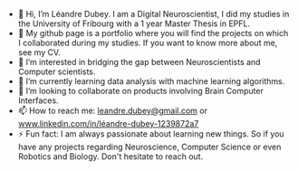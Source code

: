 - 👋 Hi, I’m Léandre Dubey. I am a Digital Neuroscientist, I did my studies in the University of Fribourg with a 1 year Master Thesis in EPFL.
- 📄 My github page is a portfolio where you will find the projects on which I collaborated during my studies. If you want to know more about me, see my CV.
- 👀 I’m interested in bridging the gap between Neuroscientists and Computer scientists.
- 🌱 I’m currently learning data analysis with machine learning algorithms.
- 💞️ I’m looking to collaborate on products involving Brain Computer Interfaces.
- 📫 How to reach me: leandre.dubey@gmail.com or www.linkedin.com/in/léandre-dubey-1239872a7
- ⚡ Fun fact: I am always passionate about learning new things. So if you have any projects regarding Neuroscience, Computer Science or even Robotics and Biology. Don't hesitate to reach out.

<!---
dubeyl/dubeyl is a ✨ special ✨ repository because its `README.md` (this file) appears on your GitHub profile.
You can click the Preview link to take a look at your changes.
--->
